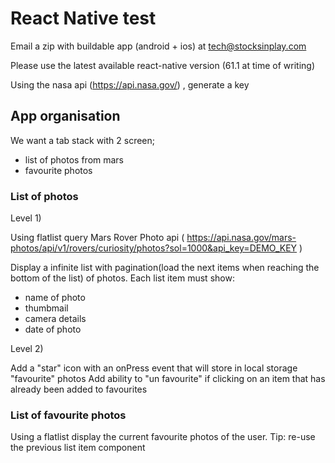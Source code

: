 # React Native test

Email a zip with buildable app (android + ios) at tech@stocksinplay.com

Please use the latest available react-native version (61.1 at time of writing)

Using the nasa api (https://api.nasa.gov/) , generate a key

## App organisation

We want a tab stack with 2 screen;
- list of photos from mars
- favourite photos

### List of photos

Level 1)

Using flatlist query Mars Rover Photo api ( https://api.nasa.gov/mars-photos/api/v1/rovers/curiosity/photos?sol=1000&api_key=DEMO_KEY )

Display a infinite list with pagination(load the next items when reaching the bottom of the list) of photos.
Each list item must show:
 * name of photo
 * thumbmail 
 * camera details
 * date of photo
 

Level 2)

Add a "star" icon with an onPress event that will store in local storage "favourite" photos
Add ability to "un favourite" if clicking on an item that has already been added to favourites

### List of favourite photos

Using a flatlist display the current favourite photos of the user.
Tip: re-use the previous list item component
